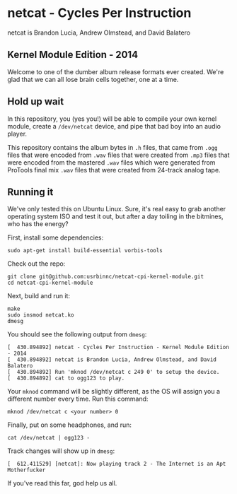 netcat - Cycles Per Instruction
===============================

netcat is Brandon Lucia, Andrew Olmstead, and David Balatero

Kernel Module Edition - 2014
----------------------------

Welcome to one of the dumber album release formats ever created. We're glad that we can all lose 
brain cells together, one at a time.

Hold up wait
-------------
In this repository, you (yes you!) will be able to compile your own kernel module, create a 
`/dev/netcat` device, and pipe that bad boy into an audio player.

This repository contains the album bytes in `.h` files, that came from `.ogg` files that were 
encoded from `.wav` files that were created from `.mp3` files that were encoded from the mastered 
`.wav` files which were generated from ProTools final mix `.wav` files that were created from 
24-track analog tape.

Running it
----------
We've only tested this on Ubuntu Linux. Sure, it's real easy to grab another operating system ISO 
and test it out, but after a day toiling in the bitmines, who has the energy?

First, install some dependencies:

```
sudo apt-get install build-essential vorbis-tools
```

Check out the repo:

```
git clone git@github.com:usrbinnc/netcat-cpi-kernel-module.git
cd netcat-cpi-kernel-module
```

Next, build and run it:

```
make
sudo insmod netcat.ko
dmesg
```

You should see the following output from `dmesg`:

```
[  430.894892] netcat - Cycles Per Instruction - Kernel Module Edition - 2014
[  430.894892] netcat is Brandon Lucia, Andrew Olmstead, and David Balatero
[  430.894892] Run 'mknod /dev/netcat c 249 0' to setup the device.
[  430.894892] cat to ogg123 to play.
```

Your `mknod` command will be slightly different, as the OS will assign you a different number every time. Run this command:

```
mknod /dev/netcat c <your number> 0
```

Finally, put on some headphones, and run:

```
cat /dev/netcat | ogg123 -
```

Track changes will show up in `dmesg`:

```
[  612.411529] [netcat]: Now playing track 2 - The Internet is an Apt Motherfucker
```

If you've read this far, god help us all.
